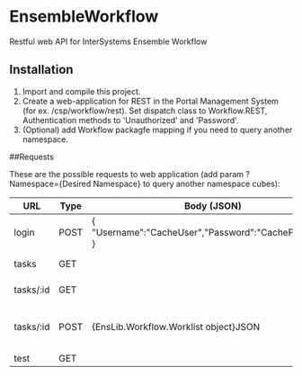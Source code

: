 EnsembleWorkflow
==============
Restful web API for InterSystems Ensemble Workflow

## Installation
1. Import and compile this project.
2. Create a web-application for REST in the Portal Management System (for ex. /csp/workflow/rest). Set dispatch class to Workflow.REST, Authentication methods to 'Unauthorized' and 'Password'.
3. (Optional) add Workflow packagfe mapping if you need to query another namespace.


##Requests

These are the possible requests to web application (add param ?Namespace={Desired Namespace} to query another namespace cubes):

| URL                         | Type | Body (JSON)                 | Response  | Description                    |
|-----------------------------|------|-----------------------------|-----------|--------------------------------|
| login                       | POST | { "Username":"CacheUser","Password":"CachePassword" }| JSON| Current user|
| tasks                       | GET  |                             | JSON      | Unassigned tasks or assigned to current user |
| tasks/:id                   | GET  |                             | JSON      | EnsLib.Workflow.Worklist object|
| tasks/:id                   | POST |{EnsLib.Workflow.Worklist object}JSON    | Processing of modified object  |
| test                        | GET  |                             | JSON      | Test info                      |
